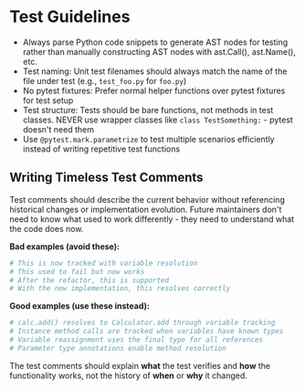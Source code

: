 # Test Guidelines

- Always parse Python code snippets to generate AST nodes for testing rather than manually constructing AST nodes with ast.Call(), ast.Name(), etc.
- Test naming: Unit test filenames should always match the name of the file under test (e.g., `test_foo.py` for `foo.py`)
- No pytest fixtures: Prefer normal helper functions over pytest fixtures for test setup
- Test structure: Tests should be bare functions, not methods in test classes. NEVER use wrapper classes like `class TestSomething:` - pytest doesn't need them
- Use `@pytest.mark.parametrize` to test multiple scenarios efficiently instead of writing repetitive test functions

## Writing Timeless Test Comments

Test comments should describe the current behavior without referencing historical changes or implementation evolution. Future maintainers don't need to know what used to work differently - they need to understand what the code does now.

**Bad examples (avoid these):**
```python
# This is now tracked with variable resolution
# This used to fail but now works
# After the refactor, this is supported
# With the new implementation, this resolves correctly
```

**Good examples (use these instead):**
```python
# calc.add() resolves to Calculator.add through variable tracking
# Instance method calls are tracked when variables have known types
# Variable reassignment uses the final type for all references
# Parameter type annotations enable method resolution
```

The test comments should explain **what** the test verifies and **how** the functionality works, not the history of **when** or **why** it changed.
